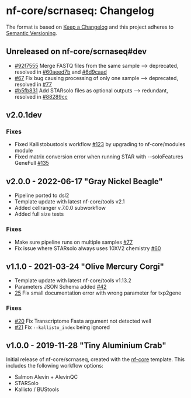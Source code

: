 # nf-core/scrnaseq: Changelog

The format is based on [Keep a Changelog](https://keepachangelog.com/en/1.0.0/)
and this project adheres to [Semantic Versioning](https://semver.org/spec/v2.0.0.html).

## Unreleased on nf-core/scrnaseq#dev

- [#92f7555](https://github.com/RHReynolds/nf-core-scrnaseq/commit/92f7555f73a703e56631fa9a8a80bceb0da961a7) Merge FASTQ files from the same sample --> deprecated, resolved in [#60aeed7b](https://github.com/nf-core/scrnaseq/commit/60aeed7b3bfaa967512de944e24a7ce90c40063f) and [#6d9caad](https://github.com/nf-core/scrnaseq/commit/6d9caade906a386b9c5e1165b952fb9c20eb578e)
- [#67](https://github.com/nf-core/scrnaseq/pull/67) Fix bug causing processing of only one sample --> deprecated, resolved in [#77](https://github.com/nf-core/scrnaseq/pull/77)
- [#b5fb831](https://github.com/RHReynolds/nf-core-scrnaseq/commit/b5fb83162f18193a3422c7af6fe61ed790134b63) Add STARsolo files as optional outputs --> redundant, resolved in [#88289cc](https://github.com/nf-core/scrnaseq/tree/88289cca2fea04aed10fe00786ade69c83202613)

## v2.0.1dev

### Fixes

- Fixed Kallistobustools workflow [#123](https://github.com/nf-core/scrnaseq/issues/123) by upgrading to nf-core/modules module
- Fixed matrix conversion error when running STAR with --soloFeatures GeneFull [#135](https://github.com/nf-core/scrnaseq/pull/135)

## v2.0.0 - 2022-06-17 "Gray Nickel Beagle"

- Pipeline ported to dsl2
- Template update with latest nf-core/tools v2.1
- Added cellranger v.7.0.0 subworkflow
- Added full size tests

### Fixes

- Make sure pipeline runs on multiple samples [#77](https://github.com/nf-core/scrnaseq/pull/77)
- Fix issue where STARsolo always uses 10XV2 chemistry [#60](https://github.com/nf-core/scrnaseq/issues/60)

## v1.1.0 - 2021-03-24 "Olive Mercury Corgi"

- Template update with latest nf-core/tools v1.13.2
- Parameters JSON Schema added [#42](https://github.com/nf-core/scrnaseq/issues/42)
- [25](https://github.com/nf-core/scrnaseq/issues/25) Fix small documentation error with wrong parameter for txp2gene

### Fixes

- [#20](https://github.com/nf-core/scrnaseq/issues/20) Fix Transcriptome Fasta argument not detected well
- [#21](https://github.com/nf-core/scrnaseq/issues/21) Fix `--kallisto_index` being ignored

## v1.0.0 - 2019-11-28 "Tiny Aluminium Crab"

Initial release of nf-core/scrnaseq, created with the [nf-core](http://nf-co.re/) template.
This includes the following workflow options:

- Salmon Alevin + AlevinQC
- STARSolo
- Kallisto / BUStools
